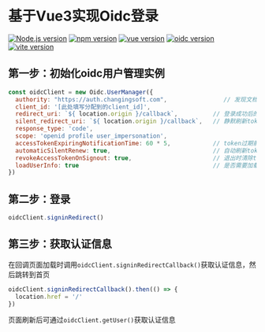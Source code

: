 # 基于Vue3实现Oidc登录

[![Node.js version](https://img.shields.io/badge/Node.js-v18.12.1-green)](https://nodejs.org/en/)
[![npm version](https://img.shields.io/badge/npm-v8.19.2-blue)](https://www.npmjs.com/)
[![vue version](https://img.shields.io/badge/vue-v3.2.47-success)](https://www.npmjs.com/package/vue)
[![oidc version](https://img.shields.io/badge/oidcclient-v1.11.5-success)](https://www.npmjs.com/package/oidc-client)
[![vite version](https://img.shields.io/badge/vite-v4.3.0-success)](https://www.npmjs.com/package/vite)


## 第一步：初始化oidc用户管理实例
```js
const oidcClient = new Oidc.UserManager({
  authority: "https://auth.changingsoft.com",                // 发现文档地址，只需填写域名，其他路径会自动拼接
  client_id: '[此处填写分配到的client_id]',                 
  redirect_uri: `${ location.origin }/callback`,          // 登录成功后的回调地址
  silent_redirect_uri: `${ location.origin }/callback`,   // 静默刷新token的回调地址
  response_type: 'code',
  scope: 'openid profile user_impersonation',
  accessTokenExpiringNotificationTime: 60 * 5,            // token过期前5分钟刷新token
  automaticSilentRenew: true,                             // 自动刷新token
  revokeAccessTokenOnSignout: true,                       // 退出时清除token
  loadUserInfo: true                                      // 是否需要加载用户信息
})
```

## 第二步：登录
```js
oidcClient.signinRedirect()
```

## 第三步：获取认证信息
在回调页面加载时调用`oidcClient.signinRedirectCallback()`获取认证信息，然后跳转到首页
```js
oidcClient.signinRedirectCallback().then(() => {
  location.href = '/'
})
```
页面刷新后可通过`oidcClient.getUser()`获取认证信息
